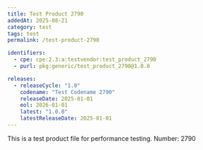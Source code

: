```yaml
---
title: Test Product 2790
addedAt: 2025-08-21
category: test
tags: test
permalink: /test-product-2790

identifiers:
  - cpe: cpe:2.3:a:testvendor:test_product_2790
  - purl: pkg:generic/test_product_2790@1.0.0

releases:
  - releaseCycle: "1.0"
    codename: "Test Codename 2790"
    releaseDate: 2025-01-01
    eol: 2026-01-01
    latest: "1.0.0"
    latestReleaseDate: 2025-01-01
---
```


This is a test product file for performance testing. Number: 2790
